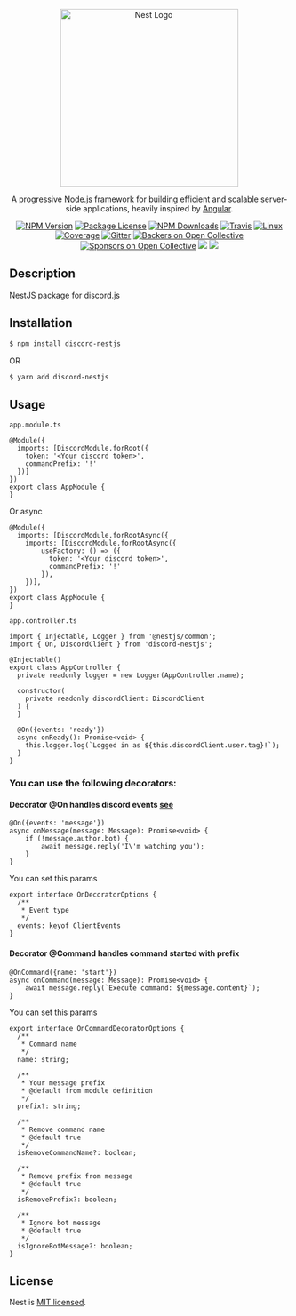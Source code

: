 <p align="center">
  <a href="http://nestjs.com/" target="blank"><img src="https://nestjs.com/img/logo_text.svg" width="320" alt="Nest Logo" /></a>
</p>

[travis-image]: https://api.travis-ci.org/nestjs/nest.svg?branch=master
[travis-url]: https://travis-ci.org/nestjs/nest
[linux-image]: https://img.shields.io/travis/nestjs/nest/master.svg?label=linux
[linux-url]: https://travis-ci.org/nestjs/nest
  
  <p align="center">A progressive <a href="http://nodejs.org" target="blank">Node.js</a> framework for building efficient and scalable server-side applications, heavily inspired by <a href="https://angular.io" target="blank">Angular</a>.</p>
    <p align="center">
<a href="https://www.npmjs.com/~nestjscore"><img src="https://img.shields.io/npm/v/@nestjs/core.svg" alt="NPM Version" /></a>
<a href="https://www.npmjs.com/~nestjscore"><img src="https://img.shields.io/npm/l/@nestjs/core.svg" alt="Package License" /></a>
<a href="https://www.npmjs.com/~nestjscore"><img src="https://img.shields.io/npm/dm/@nestjs/core.svg" alt="NPM Downloads" /></a>
<a href="https://travis-ci.org/nestjs/nest"><img src="https://api.travis-ci.org/nestjs/nest.svg?branch=master" alt="Travis" /></a>
<a href="https://travis-ci.org/nestjs/nest"><img src="https://img.shields.io/travis/nestjs/nest/master.svg?label=linux" alt="Linux" /></a>
<a href="https://coveralls.io/github/nestjs/nest?branch=master"><img src="https://coveralls.io/repos/github/nestjs/nest/badge.svg?branch=master#5" alt="Coverage" /></a>
<a href="https://gitter.im/nestjs/nestjs?utm_source=badge&utm_medium=badge&utm_campaign=pr-badge&utm_content=body_badge"><img src="https://badges.gitter.im/nestjs/nestjs.svg" alt="Gitter" /></a>
<a href="https://opencollective.com/nest#backer"><img src="https://opencollective.com/nest/backers/badge.svg" alt="Backers on Open Collective" /></a>
<a href="https://opencollective.com/nest#sponsor"><img src="https://opencollective.com/nest/sponsors/badge.svg" alt="Sponsors on Open Collective" /></a>
  <a href="https://paypal.me/kamilmysliwiec"><img src="https://img.shields.io/badge/Donate-PayPal-dc3d53.svg"/></a>
  <a href="https://twitter.com/nestframework"><img src="https://img.shields.io/twitter/follow/nestframework.svg?style=social&label=Follow"></a>
</p>
  <!--[![Backers on Open Collective](https://opencollective.com/nest/backers/badge.svg)](https://opencollective.com/nest#backer)
  [![Sponsors on Open Collective](https://opencollective.com/nest/sponsors/badge.svg)](https://opencollective.com/nest#sponsor)-->

## Description

NestJS package for discord.js

## Installation

```bash
$ npm install discord-nestjs
```
OR 
```bash
$ yarn add discord-nestjs
```

## Usage

`app.module.ts`
```
@Module({
  imports: [DiscordModule.forRoot({
    token: '<Your discord token>',
    commandPrefix: '!'
  })]
})
export class AppModule {
}
```
Or async
```
@Module({
  imports: [DiscordModule.forRootAsync({
    imports: [DiscordModule.forRootAsync({
        useFactory: () => ({
          token: '<Your discord token>',
          commandPrefix: '!'
        }),
    })],
})
export class AppModule {
}
```

`app.controller.ts`
```
import { Injectable, Logger } from '@nestjs/common';
import { On, DiscordClient } from 'discord-nestjs';

@Injectable()
export class AppController {
  private readonly logger = new Logger(AppController.name);

  constructor(
    private readonly discordClient: DiscordClient
  ) {
  }

  @On({events: 'ready'})
  async onReady(): Promise<void> {
    this.logger.log(`Logged in as ${this.discordClient.user.tag}!`);
  }
}
```

### You can use the following decorators:

#### Decorator @On handles discord events [see](https://gist.github.com/koad/316b265a91d933fd1b62dddfcc3ff584)
```
@On({events: 'message'})
async onMessage(message: Message): Promise<void> {
    if (!message.author.bot) {
        await message.reply('I\'m watching you');
    }
}
```
You can set this params
```
export interface OnDecoratorOptions {
  /**
   * Event type
   */
  events: keyof ClientEvents
}
```

#### Decorator @Command handles command started with prefix
```
@OnCommand({name: 'start'})
async onCommand(message: Message): Promise<void> {
    await message.reply(`Execute command: ${message.content}`);
}
```
You can set this params
```
export interface OnCommandDecoratorOptions {
  /**
   * Command name
   */
  name: string;

  /**
   * Your message prefix
   * @default from module definition
   */
  prefix?: string;

  /**
   * Remove command name
   * @default true
   */
  isRemoveCommandName?: boolean;

  /**
   * Remove prefix from message
   * @default true
   */
  isRemovePrefix?: boolean;

  /**
   * Ignore bot message
   * @default true
   */
  isIgnoreBotMessage?: boolean;
}

```

## License

  Nest is [MIT licensed](LICENSE).
